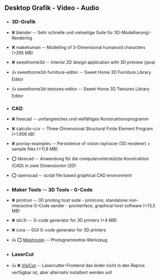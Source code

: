 ##  Desktop Grafik - Video - Audio

- ###  3D-Grafik

- :x:  blender  --	Sehr schnelle und vielseitige Suite für 3D-Modellierung/-Rendering
- :x:  makehuman  --	Modelling of 3-Dimensional humanoid characters (+295 MB)
- :x:  sweethome3d  --	Interior 2D design application with 3D preview (java)
- :+1:  sweethome3d-furniture-editor  -- Sweet Home 3D Furniture Library Editor
- :+1:  sweethome3d-textures-editor  --  Sweet Home 3D Textures Library Editor

- ###  CAD

- :x:  freecad  -- umfangreiches und vielfältiges Konstruktionsprogramm
- :x:  calculix-ccx  -- Three-Dimensional Structural Finite Element Program (+1.906 kB)
- :x:  povray-examples  -- Persistence of vision raytracer (3D renderer) + sample files (+11,8 MB)
- :o:  librecad  --	Anwendung für die computerunterstützte Konstruktion (CAD) in zwei Dimensionen (2D)
- :o:  openscad  --	script file based graphical CAD environment


- ###  Maker Tools  -- 3D Tools - G-Code

- :x:  printrun  -- 3D printing host suite - printcore, standalone non-interactive G-Code sender - pronterface, graphical host software (+13,5 MB)
- :x:  slic3r  -- G-code generator for 3D printers (+4 MB)
- :x:  cura  --	GUI G-code generator for 3D printers
- :+1: :o:  [Meshroom](https://github.com/alicevision/meshroom/releases/download/v2018.1.0/Meshroom-2018.1.0-linux.tar.gz)  -- Photogrammetrie-Werkzeug

- ###  LaserCut

[//]: # ( http://download.visicut.org/master )
- :+1: :x:  [VisiCut](https://download.visicut.org/files/master/Debian-Ubuntu-Mint/visicut_1.9-41-ge370801a-1_all.deb)  -- Lasercutter-Frontend das leider nicht in den Repros verfügbar ist, aber alternativ installiert werden soll
